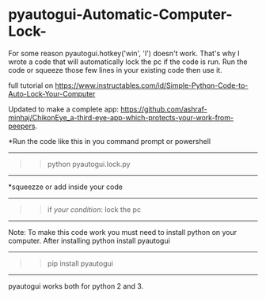 # pyautogui-Automatic-Computer-Lock-
For some reason pyautogui.hotkey('win', 'l') doesn't work. That's why I wrote a code that will automatically lock the pc if the code is run. Run the code or squeeze those few lines in your existing code then use it. 

full tutorial on https://www.instructables.com/id/Simple-Python-Code-to-Auto-Lock-Your-Computer

Updated to make a complete app: 
https://github.com/ashraf-minhaj/ChikonEye_a-third-eye-app-which-protects-your-work-from-peepers.


*Run the code like this in you command prompt or powershell
________________________________________
> >python pyautogui.lock.py
________________________________________

*squeezze or add inside your code
_____________________________
> >if _your condition_: 
       lock the pc
_____________________________

Note:
To make this code work you must need to install python on your computer. 
After installing python install pyautogui 
___________________________________________________
> >pip install pyautogui
---------------------------------------------------
pyautogui works both for python 2 and 3.
